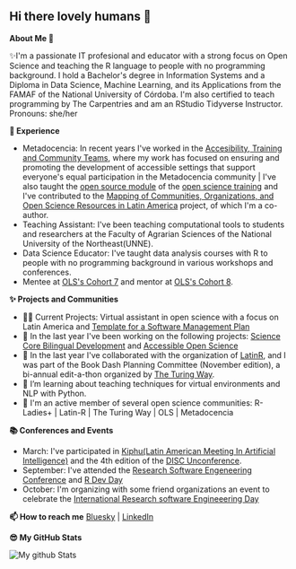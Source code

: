 ## Hi there lovely humans 👋


**About Me 👋**

✨I'm a passionate IT profesional and educator with a strong focus on Open Science and teaching the R language to people with no programming background. I hold a Bachelor's degree in Information Systems and a Diploma in Data Science, Machine Learning, and its Applications from the FAMAF of the National University of Córdoba. I'm also certified to teach programming by The Carpentries and am an RStudio Tidyverse Instructor. Pronouns: she/her


**💼 Experience**

- Metadocencia: In recent years I've worked in the [Accesibility, Training and Community Teams](https://www.metadocencia.org/en/equipo/), where my work has focused on ensuring and promoting the development of accessible settings that support everyone's equal participation in the Metadocencia community | I've also taught the [open source module](https://zenodo.org/records/14047967) of the [open science training](https://www.metadocencia.org/en/alta-ca/3-2024/) and I've contributed to the [Mapping of Communities, Organizations, and Open Science Resources in Latin America](https://www.metadocencia.org/en/proyecto/mapeo-comunidades/) project, of which I'm a co-author.
- Teaching Assistant: I've been teaching computational tools to students and researchers at the Faculty of Agrarian Sciences of the National University of the Northeast(UNNE).
- Data Science Educator: I've taught data analysis courses with R to people with no programming background in various workshops and conferences.
- Mentee at [OLS's Cohort 7](https://we-are-ols.org/posts/2023/07/17/ols-7-mapping-open-science-communities-LATAM/) and mentor at [OLS's Cohort 8](https://we-are-ols.org/openseeds/ols-8/projects-participants.html#creating-an-online-repository-for-open-collaboration-in-psychology).

**✨ Projects and Communities**
- 👩‍💼 Current Projects: Virtual assistant in open science with a focus on Latin America and [Template for a Software Management Plan](https://github.com/PatriLoto/PGSoftware)
- 🔭 In the last year I've been working on the following projects: [Science Core Bilingual Development](https://github.com/ScienceCore/climaterisk) and [Accessible Open Science](https://www.metadocencia.org/proyecto/nasa-spanish/)
- 🌱 In the last year I've collaborated with the organization of [LatinR](https://latinr.org/en/sobre/equipo/), and I was part of the Book Dash Planning Committee (November edition), a bi-annual edit-a-thon organized by [The Turing Way](https://github.com/the-turing-way/the-turing-way).
- 🤝 I’m learning about teaching techniques for virtual environments and NLP with Python.
- 👯 I'm an active member of several open science communities: R-Ladies+ | Latin-R | The Turing Way | OLS | Metadocencia


**📚 Conferences and Events**
- March: I've participated in [Kiphu(Latin American Meeting In Artificial Intelligence)](https://khipu.ai/) and the 4th edition of the [DISC Unconference](https://numfocus.medium.com/disc-unconference-2025-0d08bf918c95).
- September: I've attended the [Research Software Engeneering Conference](https://rsecon25.society-rse.org/) and [R Dev Day](https://rsecon25.society-rse.org/r-dev-day-rsecon25/)
- October: I'm organizing with some friend organizations an event to celebrate the [International Research  software Engineeering Day](https://www.meetup.com/es/rladies-resistencia-corrientes/events/311341010/?eventOrigin=group_upcoming_events)

**📫 How to reach me** [Bluesky](https://bsky.app/profile/patriloto.bsky.social) | [LinkedIn](https://www.linkedin.com/in/patricia-loto/)


**😎 My GitHub Stats** 

![My github Stats](https://github-readme-stats.vercel.app/api?username=patriloto&count_private=true&show_icons=true&theme=radical)
